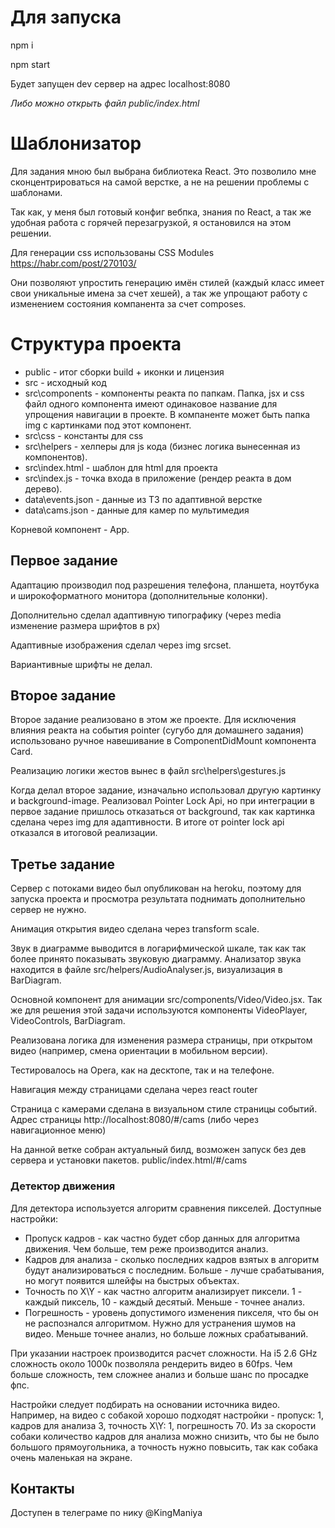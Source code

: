 # Для запуска

npm i

npm start

Будет запущен dev сервер на адрес localhost:8080

*Либо можно открыть файл public/index.html*

# Шаблонизатор
Для задания мною был выбрана библиотека React. Это позволило мне сконцентрироваться на самой верстке, а не на решении проблемы с шаблонами.

Так как, у меня был готовый конфиг вебпка, знания по React, а так же удобная работа с горячей перезагрузкой, я остановился на этом решении.

Для генерации css использованы CSS Modules https://habr.com/post/270103/

Они позволяют упростить генерацию имён стилей (каждый класс имеет свои уникальные имена за счет хешей), а так же упрощают работу с изменением состояния компанента за счет composes.

# Структура проекта

* public - итог сборки build + иконки и лицензия
* src - исходный код
* src\components - компоненты реакта по папкам. Папка, jsx и css файл одного компонента имеют одинаковое название для упрощения навигации в проекте. В компаненте может быть папка img с картинками под этот компонент.
* src\css - константы для css
* src\helpers - хелперы для js кода (бизнес логика вынесенная из компонентов).
* src\index.html - шаблон для html для проекта
* src\index.js - точка входа в приложение (рендер реакта в дом дерево).
* data\events.json - данные из ТЗ по адаптивной верстке
* data\cams.json - данные для камер по мультимедия

Корневой компонент - App.

## Первое задание

Адаптацию производил под разрешения телефона, планшета, ноутбука и широкоформатного монитора (дополнительные колонки).

Дополнительно сделал адаптивную типографику (через media изменение размера шрифтов в px)

Адаптивные изображения сделал через img srcset.

Вариантивные шрифты не делал.


## Второе задание
Второе задание реализовано в этом же проекте. Для исключения влияния реакта на события pointer (сугубо для домашнего задания) использовано ручное навешивание в ComponentDidMount компонента Card.

Реализацию логики жестов вынес в файл src\helpers\gestures.js

Когда делал второе задание, изначально использовал другую картинку и background-image. Реализовал Pointer Lock Api, но при интеграции в первое задание пришлось отказаться от background, так как картинка сделана через img для адаптивности. В итоге от pointer lock api отказался в итоговой реализации.

## Третье задание
Сервер с потоками видео был опубликован на heroku, поэтому для запуска проекта и просмотра результата поднимать дополнительно сервер не нужно.

Анимация открытия видео сделана через transform scale.

Звук в диаграмме выводится в логарифмической шкале, так как так более принято показывать звуковую диаграмму. Анализатор звука находится в файле src/helpers/AudioAnalyser.js, визуализация в BarDiagram.

Основной компонент для анимации src/components/Video/Video.jsx. Так же для решения этой задачи используются компоненты VideoPlayer, VideoControls, BarDiagram.

Реализована логика для изменения размера страницы, при открытом видео (например, смена ориентации в мобильном версии).

Тестировалось на Opera, как на десктопе, так и на телефоне.

Навигация между страницами сделана через react router

Страница с камерами сделана в визуальном стиле страницы событий.
Адрес страницы http://localhost:8080/#/cams (либо через навигационное меню)

На данной ветке собран актуальный билд, возможен запуск без дев сервера и установки пакетов. public/index.html/#/cams

### Детектор движения
Для детектора используется алгоритм сравнения пикселей.
Доступные настройки:
- Пропуск кадров - как частно будет сбор данных для алгоритма движения. Чем больше, тем реже производится анализ.
- Кадров для анализа - сколько последних кадров взятых в алгоритм будут анализироваться с последним. Больше - лучше срабатывания, но могут появится шлейфы на быстрых объектах.
- Точность по X\Y - как частно алгоритм анализирует пиксели. 1 - каждый пиксель, 10 - каждый десятый. Меньше - точнее анализ.
- Погрешность - уровень допустимого изменения пикселя, что бы он не распознался алгоритмом. Нужно для устранения шумов на видео. Меньше точнее анализ, но больше ложных срабатываний.

При указании настроек производится расчет сложности. На i5 2.6 GHz сложность около 1000к позволяла рендерить видео в  60fps. Чем больше сложность, тем сложнее анализ и больше шанс по просадке фпс.

Настройки следует подбирать на основании источника видео. Например, на видео с собакой хорошо подходят настройки - пропуск: 1, кадров для анализа 3, точность X\Y: 1, погрешность 70.
Из за скорости собаки количество кадров для анализа можно снизить, что бы не было большого прямоугольника, а точность нужно повысить, так как собака очень маленькая на экране.

## Контакты

Доступен в телеграме по нику @KingManiya